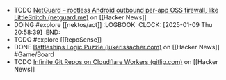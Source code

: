 - TODO [NetGuard – rootless Android outbound per-app OSS firewall, like LittleSnitch (netguard.me)](https://news.ycombinator.com/item?id=41931035) on [[Hacker News]]
- DOING #explore [[nektos/act]]
  :LOGBOOK:
  CLOCK: [2025-01-09 Thu 20:58:39]
  :END:
- TODO #explore [[RepoSense]]
- DONE [Battleships Logic Puzzle (lukerissacher.com)](https://news.ycombinator.com/item?id=41946036) on [[Hacker News]] #Game/Board
- TODO [Infinite Git Repos on Cloudflare Workers (gitlip.com)](https://news.ycombinator.com/item?id=41947513) on [[Hacker News]]